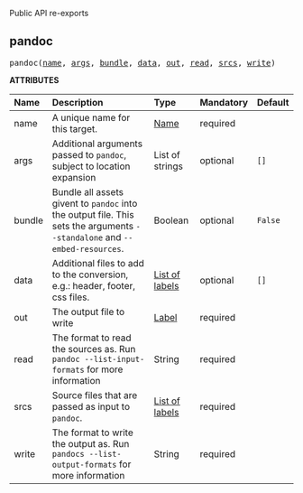 <!-- Generated with Stardoc: http://skydoc.bazel.build -->

Public API re-exports

<a id="pandoc"></a>

## pandoc

<pre>
pandoc(<a href="#pandoc-name">name</a>, <a href="#pandoc-args">args</a>, <a href="#pandoc-bundle">bundle</a>, <a href="#pandoc-data">data</a>, <a href="#pandoc-out">out</a>, <a href="#pandoc-read">read</a>, <a href="#pandoc-srcs">srcs</a>, <a href="#pandoc-write">write</a>)
</pre>



**ATTRIBUTES**


| Name  | Description | Type | Mandatory | Default |
| :------------- | :------------- | :------------- | :------------- | :------------- |
| <a id="pandoc-name"></a>name |  A unique name for this target.   | <a href="https://bazel.build/concepts/labels#target-names">Name</a> | required |  |
| <a id="pandoc-args"></a>args |  Additional arguments passed to <code>pandoc</code>, subject to location expansion   | List of strings | optional | <code>[]</code> |
| <a id="pandoc-bundle"></a>bundle |  Bundle all assets givent to <code>pandoc</code> into the output file. This sets the arguments <code>--standalone</code> and <code>--embed-resources</code>.   | Boolean | optional | <code>False</code> |
| <a id="pandoc-data"></a>data |  Additional files to add to the conversion, e.g.: header, footer, css files.   | <a href="https://bazel.build/concepts/labels">List of labels</a> | optional | <code>[]</code> |
| <a id="pandoc-out"></a>out |  The output file to write   | <a href="https://bazel.build/concepts/labels">Label</a> | required |  |
| <a id="pandoc-read"></a>read |  The format to read the sources as. Run <code>pandoc --list-input-formats</code> for more information   | String | required |  |
| <a id="pandoc-srcs"></a>srcs |  Source files that are passed as input to <code>pandoc</code>.   | <a href="https://bazel.build/concepts/labels">List of labels</a> | required |  |
| <a id="pandoc-write"></a>write |  The format to write the output as. Run <code>pandocs --list-output-formats</code> for more information   | String | required |  |


